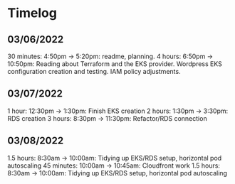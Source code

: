 # Timelog

## 03/06/2022

30 minutes: 4:50pm -> 5:20pm: readme, planning.
4 hours: 6:50pm -> 10:50pm: Reading about Terraform and the EKS provider. Wordpress EKS configuration creation and testing. IAM policy adjustments.

## 03/07/2022

1 hour: 12:30pm -> 1:30pm: Finish EKS creation
2 hours: 1:30pm -> 3:30pm: RDS creation
3 hours: 8:30pm -> 11:30pm: Refactor/RDS connection

## 03/08/2022

1.5 hours: 8:30am -> 10:00am: Tidying up EKS/RDS setup, horizontal pod autoscaling
45 minutes: 10:00am -> 10:45am: Cloudfront work
1.5 hours: 8:30am -> 10:00am: Tidying up EKS/RDS setup, horizontal pod autoscaling
